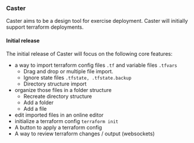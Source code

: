 ### Caster
Caster aims to be a design tool for exercise deployment. Caster will initially support
terraform deployments. 

#### Initial release
The initial release of Caster will focus on the following core features:
  - a way to import terraform config files `.tf` and variable files `.tfvars`
    - Drag and drop or multiple file import.
    - Ignore state files `.tfstate, .tfstate.backup`
    - Directory structure import
  - organize those files in a folder structure
    - Recreate directory structure 
    - Add a folder
    - Add a file 
  - edit imported files in an online editor
  - initialize a terraform config `terraform init`
  - A button to apply a terraform config
  - A way to review terraform changes / output (websockets)
  

  
